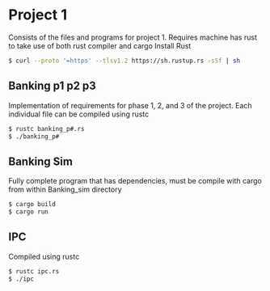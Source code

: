 # Project 1

Consists of the files and programs for project 1. 
Requires machine has rust to take use of both rust compiler and cargo
Install Rust 
```bash
$ curl --proto '=https' --tlsv1.2 https://sh.rustup.rs -sSf | sh
```
## Banking p1 p2 p3 
Implementation  of requirements for phase 1, 2, and 3 of the project. 
Each individual file can be compiled using rustc
```bash
$ rustc banking_p#.rs
$ ./banking_p#
```

## Banking Sim 
Fully complete program that has dependencies, must be compile with cargo from within Banking_sim directory
```bash
$ cargo build
$ cargo run
```

## IPC
Compiled using rustc
```bash
$ rustc ipc.rs
$ ./ipc
```
